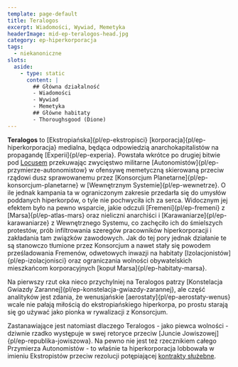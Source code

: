 ```yaml
---
template: page-default
title: Teralogos
excerpt: Wiadomości, Wywiad, Memetyka
headerImage: mid-ep-teralogos-head.jpg
category: ep-hiperkorporacja
tags:
  - niekanoniczne
slots:
  aside:
    - type: static
      content: |
        ## Główna działalność
        - Wiadomości
        - Wywiad
        - Memetyka
        ## Główne habitaty
        - Thoroughsgood (Dione)
---
```

**Teralogos** to [Ekstropiańska]{pl/ep-ekstropisci} [korporacja]{pl/ep-hiperkorporacja} medialna, będąca odpowiedzią anarchokapitalistów na propagandę [Experii]{pl/ep-experia}. Powstała wkrótce po drugiej bitwie pod [Locusem](#) przekuwając zwycięstwo militarne [Autonomistów]{pl/ep-przymierze-autonomistow} w ofensywę memetyczną skierowaną przeciw rządowi dusz sprawowanemu przez [Konsorcjum Planetarne]{pl/ep-konsorcjum-planetarne} w [Wewnętrznym Systemie]{pl/ep-wewnetrze}. O ile jednak kampania ta w ograniczonym zakresie przedarła się do umysłów poddanych hiperkorpów, o tyle nie pochwyciła ich za serca. Widocznym jej efektem było na pewno wsparcie, jakie odczuli [Fremeni]{pl/ep-fremeni} z [Marsa]{pl/ep-atlas-mars} oraz nieliczni anarchiści i [Karawaniarze]{pl/ep-karawaniarze} z Wewnętrznego Systemu, co zachęciło ich do śmielszych protestów, prób infiltrowania szeregów pracowników hiperkorporacji i zakładania tam związków zawodowych. Jak do tej pory jednak działanie te są stanowczo tłumione przez Konsorcjum a nawet stały się powodem prześladowania Fremenów, odwetowych inwazji na habitaty [Izolacjonistów]{pl/ep-izolacjonisci} oraz ograniczania wolności obywatelskich mieszkańcom korporacyjnych [kopuł Marsa]{pl/ep-habitaty-marsa}.

Na pierwszy rzut oka nieco przychylniej na Teralogos patrzy [Konstelacja Gwiazdy Zarannej]{pl/ep-konstelacja-gwiazdy-zarannej}, ale część analityków jest zdania, że wenusjańskie [aerostaty]{pl/ep-aerostaty-wenus} wcale nie pałają miłością do ekstropiańskiego hiperkorpa, po prostu starają się go używać jako pionka w rywalizacji z Konsorcjum.

Zastanawiające jest natomiast dlaczego Teralogos - jako piewca wolności - dziwnie rzadko występuje w swej retoryce przeciw [Juncie Jowiszowej]{pl/ep-republika-jowiszowa}. Na pewno nie jest też rzecznikiem całego Przymierza Autonomistów - to właśnie ta hiperkorporacja lobbowała w imieniu Ekstropistów przeciw rezolucji potępiającej [kontrakty służebne](#).